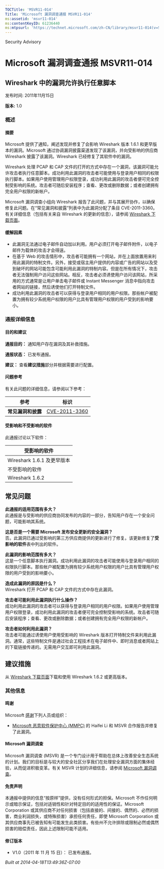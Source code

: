 ```yaml
---
TOCTitle: 'MSVR11-014'
Title: 'Microsoft 漏洞调查通报 MSVR11-014'
ms:assetid: 'msvr11-014'
ms:contentKeyID: 61236440
ms:mtpsurl: 'https://technet.microsoft.com/zh-CN/library/msvr11-014(v=Security.10)'
---
```


Security Advisory

Microsoft 漏洞调查通报 MSVR11-014
=================================

Wireshark 中的漏洞允许执行任意脚本
----------------------------------

发布时间: 2011年11月15日

**版本:** 1.0

### 概述

#### 摘要

Microsoft 提供了通知，阐述发现并修复了会影响 Wireshark 版本 1.6.1 和更早版本的漏洞。Microsoft 通过协调漏洞披露渠道发现了该漏洞，并向受影响的供应商 Wireshark 披露了该漏洞。Wireshark 已经修复了其软件中的漏洞。

Wireshark 处理 PCAP 和 CAP 文件的打开的方式中存在一个漏洞，该漏洞可能允许攻击者执行任意脚本。成功利用此漏洞的攻击者可能使用与登录用户相同的权限执行脚本。如果用户使用管理用户权限登录，成功利用此漏洞的攻击者便可完全控制受影响的系统。攻击者可随后安装程序；查看、更改或删除数据；或者创建拥有完全用户权限的新帐户。

Microsoft 漏洞调查小组向 Wireshark 报告了此问题，并与其展开协作，以确保修复此问题。在“常见漏洞和披露”列表中为此漏洞分配了条目 CVE-2011-3360。有关详细信息（包括有关来自 Wireshark 的更新的信息），请参阅 [Wireshark 下载页面](https://www.wireshark.org/download.html)。

#### 缓解因素

-   此漏洞无法通过电子邮件自动加以利用。用户必须打开电子邮件附件，以电子邮件为载体的攻击才会得逞。
-   在基于 Web 的攻击情形中，攻击者可能拥有一个网站，并在上面放置用来利用此漏洞的特制文件。另外，接受或宿主用户提供的内容或广告的网站以及受到破坏的网站可能包含可能利用此漏洞的特制内容。但是在所有情况下，攻击者无法强制用户访问这些网站。相反，攻击者必须诱使用户访问该网站，所采用的方式通常是让用户单击电子邮件或 Instant Messenger 消息中指向攻击者网站的链接，然后诱使他们打开特制文件。
-   成功利用此漏洞的攻击者可以获得与登录用户相同的用户权限。那些帐户被配置为拥有较少系统用户权限的用户比具有管理用户权限的用户受到的影响要小。

### 通报详细信息

#### 目的和建议

**通报目的：** 通知用户存在漏洞及其补救措施。

**通报状态：** 已发布通报。

**建议：** 查看**建议措施**部分并根据需要进行配置。

#### 问题参考

有关此问题的详细信息，请参阅以下参考：

| 参考               | 标识                                                                             |
|--------------------|----------------------------------------------------------------------------------|
| **常见漏洞和披露** | [CVE-2011-3360](https://www.cve.mitre.org/cgi-bin/cvename.cgi?name=cve-2011-3360) |

#### 受影响和不受影响的软件

此通报讨论以下软件：

| 受影响的软件               |
|----------------------------|
| Wireshark 1.6.1 及更早版本 |
| 不受影响的软件             |
| Wireshark 1.6.2            |

常见问题
--------


**此通报的适用范围有多大？**  
此通报是与受影响的供应商协同发布的内容的一部分，告知用户存在一个安全问题，可能影响其系统。

**这是否是一个需要 Microsoft 发布安全更新的安全漏洞？**  
否。此漏洞已通过受影响的第三方供应商提供的更新进行了修复。该更新修复了**受影响的软件**表中列出的软件。

**此漏洞的影响范围有多大？**  
这是一个任意脚本执行漏洞。成功利用此漏洞的攻击者可能使用与登录用户相同的权限执行脚本。那些帐户被配置为拥有较少系统用户权限的用户比具有管理用户权限的用户受到的影响要小。

**造成此漏洞的原因是什么？**  
Wireshark 打开 PCAP 和 CAP 文件的方式中存在此漏洞。

**攻击者可能利用此漏洞执行什么操作？**  
成功利用此漏洞的攻击者可以获得与登录用户相同的用户权限。如果用户使用管理用户权限登录，成功利用此漏洞的攻击者便可完全控制受影响的系统。攻击者可随后安装程序；查看、更改或删除数据；或者创建拥有完全用户权限的新帐户。

**攻击者如何利用此漏洞？**  
攻击者可能通过诱使用户使用受影响的 Wireshark 版本打开特制文件来利用此漏洞。通常，这些特制文件是通过社会工程技术在电子邮件中、即时消息或者网站上的下载链接传递的。无需用户交互即可利用此漏洞。

建议措施
--------


从 [Wireshark 下载页面](https://www.wireshark.org/download.html)下载和使用 Wireshark 1.6.2 或更高版本。

### 其他信息

#### 鸣谢

Microsoft [感谢](https://go.microsoft.com/fwlink/?linkid=21127)下列人员或组织：

-   [Microsoft 恶意软件保护中心 (MMPC)](https://www.microsoft.com/security/portal/) 的 Haifei Li 和 MSVR 合作报告并修复了此漏洞。

#### Microsoft 漏洞调查

Microsoft 漏洞调查 (MSVR) 是一个专门设计用于帮助在总体上改善安全生态系统的计划。我们的目标是与较大的安全社区分享我们在处理安全漏洞方面的集体经验，从而促进积极变革。有关 MSVR 计划的详细信息，请参阅 [Microsoft 漏洞调查](https://go.microsoft.com/fwlink/?linkid=233195)。

#### 免责声明

本通报中提供的信息“按原样”提供，没有任何形式的担保。Microsoft 不作任何明示或暗示保证，包括对适销性和针对特定目的的适用性的保证。Microsoft Corporation 或其供应商不对任何损害（包括直接的、间接的、偶然的、必然的损害，商业利润损失，或特殊损害）承担任何责任，即使 Microsoft Corporation 或其供应商事先已被告知有可能发生此类损害。有些州不允许排除或限制必然或偶然损害的赔偿责任，因此上述限制可能不适用。

#### 修订版本

-   V1.0（2011 年 11 月 15 日）： 已发布通报。

*Built at 2014-04-18T13:49:36Z-07:00*
